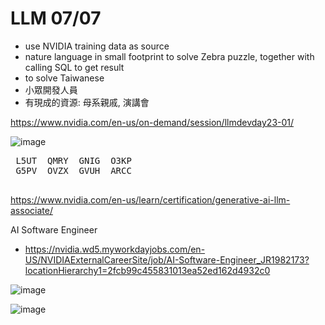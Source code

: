 # LLM 07/07
- use NVIDIA training data as source
- nature language in small footprint to solve Zebra puzzle, together with calling SQL to get result
- to solve Taiwanese
 -  小眾開發人員
 -  有現成的資源: 母系親戚, 演講會


https://www.nvidia.com/en-us/on-demand/session/llmdevday23-01/

![image](https://github.com/twoutlook/my-machine-learning/assets/16488072/87f01368-4342-43cd-bf75-03cbcc83b849)
<pre>
 L5UT  QMRY  GNIG  O3KP 
 G5PV  OVZX  GVUH  ARCC 
  
</pre>

https://www.nvidia.com/en-us/learn/certification/generative-ai-llm-associate/




AI Software Engineer

- https://nvidia.wd5.myworkdayjobs.com/en-US/NVIDIAExternalCareerSite/job/AI-Software-Engineer_JR1982173?locationHierarchy1=2fcb99c455831013ea52ed162d4932c0

![image](https://github.com/twoutlook/my-machine-learning/assets/16488072/58336685-54c4-44d0-8c12-7d12c058e8e9)

![image](https://github.com/twoutlook/my-machine-learning/assets/16488072/7ccdef82-560f-4195-8c66-30d89ba6f205)

